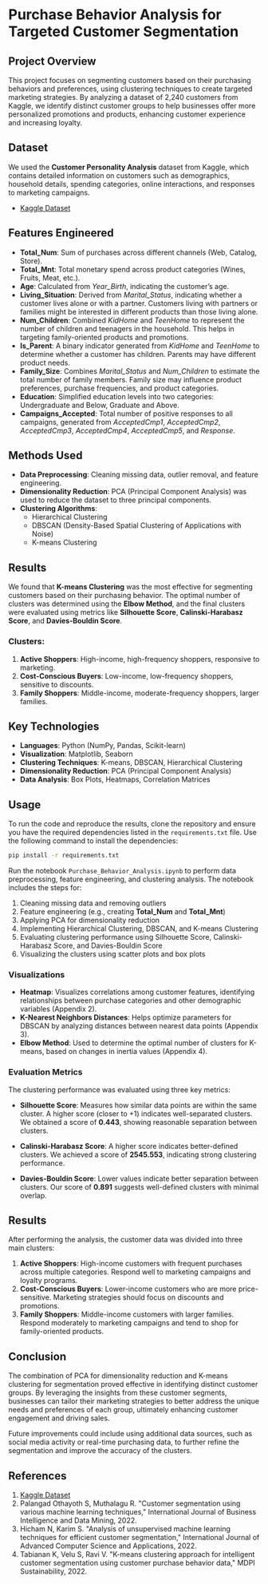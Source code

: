 # Purchase Behavior Analysis for Targeted Customer Segmentation

## Project Overview

This project focuses on segmenting customers based on their purchasing behaviors and preferences, using clustering techniques to create targeted marketing strategies. By analyzing a dataset of 2,240 customers from Kaggle, we identify distinct customer groups to help businesses offer more personalized promotions and products, enhancing customer experience and increasing loyalty.

## Dataset

We used the **Customer Personality Analysis** dataset from Kaggle, which contains detailed information on customers such as demographics, household details, spending categories, online interactions, and responses to marketing campaigns.

- [Kaggle Dataset](https://www.kaggle.com/datasets/imakash3011/customer-personality-analysis)

## Features Engineered

- **Total_Num**: Sum of purchases across different channels (Web, Catalog, Store).
- **Total_Mnt**: Total monetary spend across product categories (Wines, Fruits, Meat, etc.).
- **Age**: Calculated from *Year_Birth*, indicating the customer’s age.
- **Living_Situation**: Derived from *Marital_Status*, indicating whether a customer lives alone or with a partner. Customers living with partners or families might be interested in different products than those living alone.
- **Num_Children**: Combined *KidHome* and *TeenHome* to represent the number of children and teenagers in the household. This helps in targeting family-oriented products and promotions.
- **Is_Parent**: A binary indicator generated from *KidHome* and *TeenHome* to determine whether a customer has children. Parents may have different product needs.
- **Family_Size**: Combines *Marital_Status* and *Num_Children* to estimate the total number of family members. Family size may influence product preferences, purchase frequencies, and product categories.
- **Education**: Simplified education levels into two categories: Undergraduate and Below, Graduate and Above.
- **Campaigns_Accepted**: Total number of positive responses to all campaigns, generated from *AcceptedCmp1*, *AcceptedCmp2*, *AcceptedCmp3*, *AcceptedCmp4*, *AcceptedCmp5*, and *Response*.

## Methods Used

- **Data Preprocessing**: Cleaning missing data, outlier removal, and feature engineering.
- **Dimensionality Reduction**: PCA (Principal Component Analysis) was used to reduce the dataset to three principal components.
- **Clustering Algorithms**:
  - Hierarchical Clustering
  - DBSCAN (Density-Based Spatial Clustering of Applications with Noise)
  - K-means Clustering

## Results

We found that **K-means Clustering** was the most effective for segmenting customers based on their purchasing behavior. The optimal number of clusters was determined using the **Elbow Method**, and the final clusters were evaluated using metrics like **Silhouette Score**, **Calinski-Harabasz Score**, and **Davies-Bouldin Score**.

### Clusters:
1. **Active Shoppers**: High-income, high-frequency shoppers, responsive to marketing.
2. **Cost-Conscious Buyers**: Low-income, low-frequency shoppers, sensitive to discounts.
3. **Family Shoppers**: Middle-income, moderate-frequency shoppers, larger families.

## Key Technologies

- **Languages**: Python (NumPy, Pandas, Scikit-learn)
- **Visualization**: Matplotlib, Seaborn
- **Clustering Techniques**: K-means, DBSCAN, Hierarchical Clustering
- **Dimensionality Reduction**: PCA (Principal Component Analysis)
- **Data Analysis**: Box Plots, Heatmaps, Correlation Matrices

## Usage

To run the code and reproduce the results, clone the repository and ensure you have the required dependencies listed in the `requirements.txt` file. Use the following command to install the dependencies:

```bash
pip install -r requirements.txt
```

Run the notebook `Purchase_Behavior_Analysis.ipynb` to perform data preprocessing, feature engineering, and clustering analysis. The notebook includes the steps for:

1. Cleaning missing data and removing outliers
2. Feature engineering (e.g., creating **Total_Num** and **Total_Mnt**)
3. Applying PCA for dimensionality reduction
4. Implementing Hierarchical Clustering, DBSCAN, and K-means Clustering
5. Evaluating clustering performance using Silhouette Score, Calinski-Harabasz Score, and Davies-Bouldin Score
6. Visualizing the clusters using scatter plots and box plots

### Visualizations

- **Heatmap**: Visualizes correlations among customer features, identifying relationships between purchase categories and other demographic variables (Appendix 2).
- **K-Nearest Neighbors Distances**: Helps optimize parameters for DBSCAN by analyzing distances between nearest data points (Appendix 3).
- **Elbow Method**: Used to determine the optimal number of clusters for K-means, based on changes in inertia values (Appendix 4).

### Evaluation Metrics

The clustering performance was evaluated using three key metrics:

- **Silhouette Score**: Measures how similar data points are within the same cluster. A higher score (closer to +1) indicates well-separated clusters. We obtained a score of **0.443**, showing reasonable separation between clusters.
  
- **Calinski-Harabasz Score**: A higher score indicates better-defined clusters. We achieved a score of **2545.553**, indicating strong clustering performance.

- **Davies-Bouldin Score**: Lower values indicate better separation between clusters. Our score of **0.891** suggests well-defined clusters with minimal overlap.

## Results

After performing the analysis, the customer data was divided into three main clusters:

1. **Active Shoppers**: High-income customers with frequent purchases across multiple categories. Respond well to marketing campaigns and loyalty programs.
2. **Cost-Conscious Buyers**: Lower-income customers who are more price-sensitive. Marketing strategies should focus on discounts and promotions.
3. **Family Shoppers**: Middle-income customers with larger families. Respond moderately to marketing campaigns and tend to shop for family-oriented products.

## Conclusion

The combination of PCA for dimensionality reduction and K-means clustering for segmentation proved effective in identifying distinct customer groups. By leveraging the insights from these customer segments, businesses can tailor their marketing strategies to better address the unique needs and preferences of each group, ultimately enhancing customer engagement and driving sales.

Future improvements could include using additional data sources, such as social media activity or real-time purchasing data, to further refine the segmentation and improve the accuracy of the clusters.

## References

1. [Kaggle Dataset](https://www.kaggle.com/datasets/imakash3011/customer-personality-analysis)
2. Palangad Othayoth S, Muthalagu R. "Customer segmentation using various machine learning techniques," International Journal of Business Intelligence and Data Mining, 2022.
3. Hicham N, Karim S. "Analysis of unsupervised machine learning techniques for efficient customer segmentation," International Journal of Advanced Computer Science and Applications, 2022.
4. Tabianan K, Velu S, Ravi V. "K-means clustering approach for intelligent customer segmentation using customer purchase behavior data," MDPI Sustainability, 2022.



